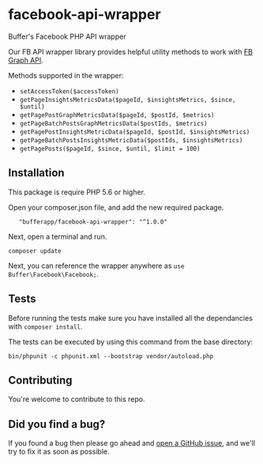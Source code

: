 # facebook-api-wrapper
Buffer's Facebook PHP API wrapper

Our FB API wrapper library provides helpful utility methods to work with [FB Graph API](https://developers.facebook.com/docs/graph-api).

Methods supported in the wrapper:
- `setAccessToken($accessToken)`
- `getPageInsightsMetricsData($pageId, $insightsMetrics, $since, $until)`
- `getPagePostGraphMetricsData($pageId, $postId, $metrics)`
- `getPageBatchPostsGraphMetricsData($postIds, $metrics)`
- `getPagePostInsightsMetricData($pageId, $postId, $insightsMetrics)`
- `getPageBatchPostsInsightsMetricData($postIds, $insightsMetrics)`
- `getPagePosts($pageId, $since, $until, $limit = 100)`


Installation
-----
This package is require PHP 5.6 or higher.

Open your composer.json file, and add the new required package.
```
   "bufferapp/facebook-api-wrapper": "^1.0.0"
```
Next, open a terminal and run.
```
composer update
```

Next, you can reference the wrapper anywhere as `use Buffer\Facebook\Facebook;`.


Tests
-----
Before running the tests make sure you have installed all the dependancies with
`composer install`.

The tests can be executed by using this command from the base directory:

    bin/phpunit -c phpunit.xml --bootstrap vendor/autoload.php

Contributing
----

You're welcome to contribute to this repo.


## Did you find a bug?

If you found a bug then please go ahead and [open a GitHub issue](https://github.com/bufferapp/facebook-api-wrapper/issues), and we'll try to fix it as soon as possible.
